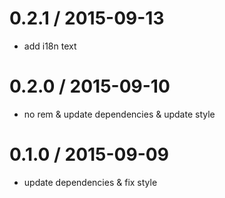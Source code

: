 0.2.1 / 2015-09-13
==================

* add i18n text


0.2.0 / 2015-09-10
==================

 * no rem & update dependencies & update style

0.1.0 / 2015-09-09
==================

 * update dependencies & fix style
